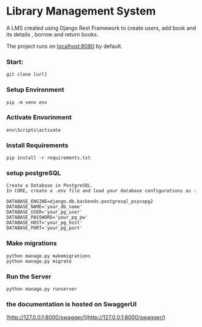 # Library Management System

A LMS created using Django Rest Framework to create users, add book and its details , borrow and return books.

The project runs on [localhost:8080](http://localhost:8080) by default.

### Start:

    git clone [url]

### Setup Environment

    pip -m venv env

### Activate Envorinment
    env\Scripts\activate

### Install Requirements

    pip install -r requirements.txt

### setup postgreSQL

    Create a Database in PostgreSQL.
    In CORE, create a .env file and load your database configurations as :

    DATABASE_ENGINE=django.db.backends.postgresql_psycopg2
    DATABASE_NAME='your_db_name'
    DATABASE_USER='your_pg_user'
    DATABASE_PASSWORD='your_pg_pw'
    DATABASE_HOST='your_pg_host'
    DATABASE_PORT='your_pg_port'

### Make migrations
    python manage.py makemigrations
    python manage.py migrate

### Run the Server

    python manage.py runserver

### the documentation is hosted on SwaggerUI
[http://127.0.0.1:8000/swagger/](http://127.0.0.1:8000/swagger/)

